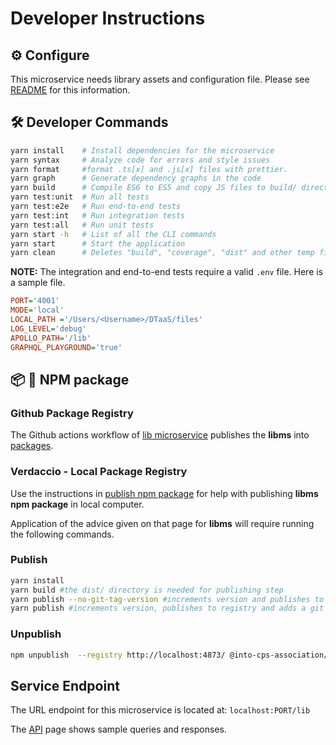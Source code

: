 # Developer Instructions

## :gear: Configure

This microservice needs library assets and configuration
file. Please see [README](./README.md) for this information.

## :hammer_and_wrench: Developer Commands

```bash
yarn install    # Install dependencies for the microservice
yarn syntax     # Analyze code for errors and style issues
yarn format     #format .ts[x] and .js[x] files with prettier.
yarn graph      # Generate dependency graphs in the code
yarn build      # Compile ES6 to ES5 and copy JS files to build/ directory
yarn test:unit  # Run all tests
yarn test:e2e   # Run end-to-end tests
yarn test:int   # Run integration tests
yarn test:all   # Run unit tests
yarn start -h   # List of all the CLI commands
yarn start      # Start the application
yarn clean      # Deletes "build", "coverage", "dist" and other temp files
```

**NOTE:** The integration and end-to-end tests require a valid
`.env` file. Here is a sample file.

```ini
PORT='4001'
MODE='local'
LOCAL_PATH ='/Users/<Username>/DTaaS/files'
LOG_LEVEL='debug'
APOLLO_PATH='/lib'
GRAPHQL_PLAYGROUND='true'
```

## :package: :ship: NPM package

### Github Package Registry

The Github actions workflow of
[lib microservice](../../.github/workflows/lib-ms.yml) publishes the **libms**
into
[packages](https://github.com/orgs/INTO-CPS-Association/packages?repo_name=DTaaS).

### Verdaccio - Local Package Registry

Use the instructions in
[publish npm package](../../docs/developer/npm-packages.md) for help
with publishing **libms npm package** in local computer.

Application of the advice given on that page for **libms** will require
running the following commands.

### Publish

```bash
yarn install
yarn build #the dist/ directory is needed for publishing step
yarn publish --no-git-tag-version #increments version and publishes to registry
yarn publish #increments version, publishes to registry and adds a git tag
```

### Unpublish

```bash
npm unpublish  --registry http://localhost:4873/ @into-cps-association/libms@0.2.0
```

## Service Endpoint

The URL endpoint for this microservice is located at: `localhost:PORT/lib`

The [API](./API.md) page shows sample queries and responses.
